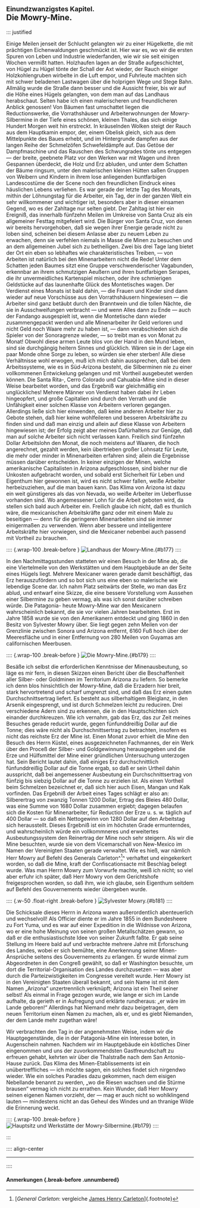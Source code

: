 ## <small>Einundzwanzigstes Kapitel.</small><br />Die Mowry-Mine.

::: justified

Einige Meilen jenseit der Schlucht gelangten wir zu einer Hügelkette, die mit
prächtigen Eichenwaldungen geschmückt ist. Hier war es, wo wir die ersten Spuren
von Leben und Industrie wiederfanden, wie wir sie seit einigen Wochen vermißt
hatten. Holzhaufen lagen an der Straße aufgeschichtet, von Hügel zu Hügel tönte
der Schall der Axt wieder, der Rauch einiger Holzkohlengruben wirbelte in die
Luft empor, und Fuhrleute machten sich mit schwer beladenen Lastwagen über die
holprigen Wege und Stege Bahn. Allmälig wurde die Straße dann besser und die
Aussicht freier, bis wir auf die Höhe eines Hügels gelangten, von dem man auf
das Landhaus herabschaut. Selten habe ich einen malerischeren und freundlicheren
Anblick genossen! Von Bäumen fast umschattet liegen die Reductionswerke, die
Vorrathshäuser und Arbeiterwohnungen der Mowry-Silbermine in der Tiefe eines
schönen, kleinen Thales, das sich einige Hundert Morgen weit hin erstreckt. In
kräuselnden Wolken steigt der Rauch aus dem Hauptkamin empor, der, einem Obelisk
gleich, sich aus dem Mittelpunkte des Baues erhebt, und im Hintergrunde dampfen
aus der langen Reihe der Schmelzöfen Schwefeldämpfe auf. Das Getöse der
Dampfmaschine und das Rauschen des Schwungrades tönte uns entgegen — der breite,
geebnete Platz vor den Werken war mit Wagen und ihren Gespannen überdeckt, die
Holz und Erz abluden, und unter dem Schatten der Bäume ringsum, unter den
malerischen kleinen Hütten saßen Gruppen von Weibern und Kindern in ihrem lose
anliegenden buntfarbigen Landescostüme die der Scene noch den freundlichen
Eindruck eines häuslichen Lebens verliehen. Es war gerade der letzte Tag des
Monats, mithin der Löhnungstag für die Arbeiter, ein Tag, der in der ganzen Welt
ein sehr willkommener und wichtiger ist, besonders aber in dieser einsamen
Gegend, wo es der Zahltage nur selten giebt. Der Zahltag ist hier ein Ereigniß,
das innerhalb fünfzehn Meilen im Umkreise von Santa Cruz als ein allgemeiner
Festtag mitgefeiert wird. Die Bürger von Santa Cruz, von denen wir bereits
hervorgehoben, daß sie wegen ihrer Energie gerade nicht zu loben sind, scheinen
bei diesem Anlasse aber zu neuem Leben zu erwachen, denn sie verfehlen niemals
in Masse die Minen zu besuchen und an dem allgemeinen Jubel sich zu betheiligen.
Zwei bis drei Tage lang bietet der Ort ein eben so lebhaftes wie
charakteristisches Treiben, — von Arbeiten ist natürlich bei den Minenarbeitern
nicht die Rede! Unter dem Schatten jeden Baumes sitzt eine Gruppe
verschwenderischer Vagabunden, erkennbar an ihrem schmutzigen Aeußern und ihren
buntfarbigen Serapes, die ihr unvermeidliches Kartenspiel mischen, oder ihre
schmierigen Geldstücke auf das launenhafte Glück des Montetisches wagen. Der
Verdienst eines Monats ist bald dahin, — die Frauen und Kinder sind dann wieder
auf neue Vorschüsse aus den Vorrathshäusern hingewiesen — die Arbeiter sind ganz
betäubt durch den Branntwein und die tollen Nächte, die sie in Ausschweifungen
verbracht — und wenn Alles dann zu Ende — auch der Fandango ausgespielt ist,
wenn die Montetische dann wieder zusammengepackt werden und alle Minenarbeiter
ihr Geld verloren und nicht Geld noch Waare mehr zu haben ist, — dann
verabschieden sich die Spieler von der Sonoragrenze wieder, — so treibt man es
von Monat zu Monat! Obwohl diese armen Leute blos von der Hand in den Mund
leben, sind sie durchgängig heitern Sinnes und glücklich. Wären sie in der Lage
ein paar Monde ohne Sorge zu leben, so würden sie eher sterben! Alle diese
Verhältnisse wohl erwogen, muß ich mich dahin aussprechen, daß bei dem
Arbeitssysteme, wie es in Süd-Arizona besteht, die Silberminen nie zu einer
vollkommenen Entwickelung gelangen und mit Vortheil ausgebeutet werden können.
Die Santa Rita-, Cerro Colorado und Cahuabia-Mine sind in dieser Weise
bearbeitet worden, und das Ergebniß war gleichmäßig ein unglückliches! Mehrere
Männer von Verdienst haben dabei ihr Leben hingeopfert, und große Capitalien
sind durch den Verrath und die Unfähigkeit einer solchen Klasse von Arbeitern
verloren gegangen. Allerdings ließe sich hier einwenden, daß keine anderen
Arbeiter hier zu Gebote stehen, daß hier keine wohlfeileren und besseren
Arbeitskräfte zu finden sind und daß man einzig und allein auf diese Klasse von
Arbeitern hingewiesen ist; der Erfolg zeigt aber meines Dafürhaltens zur Genüge,
daß man auf solche Arbeiter sich nicht verlassen kann. Freilich sind fünfzehn
Dollar Arbeitslohn den Monat, die noch meistens auf Waaren, die hoch
angerechnet, gezahlt werden, kein übertrieben großer Lohnsatz für Leute, die
mehr oder minder in Minenarbeiten erfahren sind; allein die Ergebnisse müssen
darüber entscheiden. In keiner einzigen der Minen, welche amerikanische
Capitalisten in Arizona aufgeschlossen, sind bisher nur die Unkosten aufgebracht
worden, und sobald erst Sicherheit für Leben und Eigenthum hier gewonnen ist,
wird es nicht schwer fallen, weiße Arbeiter herbeizuziehen, auf die man bauen
kann. Das Klima von Arizona ist dazu ein weit günstigeres als das von Nevada, wo
weiße Arbeiter im Ueberflusse vorhanden sind. Wo angemessener Lohn für die
Arbeit geboten wird, da stellen sich bald auch Arbeiter ein. Freilich glaube ich
nicht, daß es thunlich wäre, die mexicanischen Arbeitskräfte ganz oder mit einem
Male zu beseitigen — denn für die geringeren Minenarbeiten sind sie immer
einigermaßen zu verwenden. Wenn aber bessere und intelligentere Arbeitskräfte
hier vorwiegen, sind die Mexicaner nebenbei auch passend mit Vortheil zu
brauchen.

:::: {.wrap-100  .break-before }
![Landhaus der Mowry-Mine.](Abenteuer_im_Apachenlande_0177.jpg "Landhaus der Mowry-Mine."){#b177}
::::

In den Nachmittagsstunden statteten wir einen Besuch in der Mine ab, die eine
Viertelmeile von den Werkstätten und dem Hauptgebäude an der Seite eines Hügels
liegt. Mehrere Mexicaner waren gerade damit beschäftigt, das Erz herauszufördern
und so bot sich uns eine eben so malerische wie lebendige Scene dar. Ich nahm
Platz seitwärts der Stelle, wo man das Erz ablud, und entwarf eine Skizze, die
eine bessere Vorstellung vom Aussehen einer Silbermine zu geben vermag, als was
ich sonst darüber schreiben würde. Die Patagonia- heute Mowry-Mine
war den Mexicanern wahrscheinlich bekannt, die sie vor vielen Jahren
bearbeiteten. Erst im Jahre 1858 wurde sie von den Amerikanern entdeckt und ging
1860 in den Besitz von Sylvester Mowry über. Sie liegt gegen zehn Meilen von der
Grenzlinie zwischen Sonora und Arizona entfernt, 6160 Fuß hoch über der
Meeresfläche und in einer Entfernung von 280 Meilen von Guyamas am
californischen Meerbusen.

:::: {.wrap-100  .break-before }
![Die Mowry-Mine.](Abenteuer_im_Apachenlande_0179.jpg "Die Mowry-Mine."){#b179}
::::

Besäße ich selbst die erforderlichen Kenntnisse der Minenausbeutung, so läge es
mir fern, in diesen Skizzen einen Bericht über die Beschaffenheit aller Silber-
oder Goldminen im Territorium Arizona zu liefern. So bemerke ich denn blos
hinsichtlich der Mowry-Mine, daß die Erzadern hier breit, stark hervortretend
und scharf umgrenzt sind, und daß das Erz einen guten Durchschnittsertrag
liefert. Es besteht aus silberhaltigem Bleiglanz, in den Arsenik eingesprengt,
und ist durch Schmelzen leicht zu reduciren. Drei verschiedene Adern sind zu
erkennen, die in den Hauptschichten sich einander durchkreuzen. Wie ich vernahm,
gab das Erz, das zur Zeit meines Besuches gerade reducirt wurde, gegen
fünfunddreißig Dollar auf die Tonne; dies wäre nicht als Durchschnittsertrag zu
betrachten, insofern es nicht das reichste Erz der Mine ist. Einen Monat zuvor
erhielt die Mine den Besuch des Herrn Küstel, eines ausgezeichneten Fachmannes,
der ein Werk über den Proceß der Silber- und Goldgewinnung herausgegeben und die
Erze und Hülfsmittel der Mine einer gründlichen Untersuchung unterzogen hat.
Sein Bericht lautet dahin, daß einiges Erz durchschnittlich fünfunddreißig
Dollar auf die Tonne ergab, so daß er sein Urtheil dahin ausspricht, daß bei
angemessener Ausbeutung ein Durchschnittsertrag von fünfzig bis siebzig Dollar
auf die Tonne zu erzielen ist. Als einen Vortheil beim Schmelzen bezeichnet er,
daß sich hier auch Eisen, Mangan und Kalk vorfinden. Das Ergebniß der Arbeit
eines Tages schlägt er also an: Silberertrag von zwanzig Tonnen 1200 Dollar,
Ertrag des Bleies 480 Dollar, was eine Summe von 1680 Dollar zusammen ergiebt;
dagegen belaufen sich die Kosten für Minenarbeiter, für Reduction der Erze u. s. w.
täglich auf 400 Dollar — so daß ein Nettogewinn von 1280 Dollar auf den
Arbeitstag sich herausstellt. Dieses Ergebniß ist ein im höchsten Grade
ermunterndes, und wahrscheinlich würde ein vollkommneres und erweitertes
Ausbeutungssystem den Reinertrag der Mine noch sehr steigern. Als wir die Mine
besuchten, wurde sie von dem Vicemarschall von New-Mexico im Namen der
Vereinigten Staaten gerade verwaltet. Wie es hieß, war nämlich Herr Mowry auf
Befehl des Generals Carleton^[^2100]^ verhaftet und eingekerkert worden, so daß die Mine,
kraft der Confiscationsacte mit Beschlag belegt wurde. Was man Herrn Mowry zum
Vorwurfe machte, weiß ich nicht; so viel aber erfuhr ich später, daß Herr Mowry
von dem Gerichtshofe freigesprochen worden, so daß ihm, wie ich glaube, sein
Eigenthum seitdem auf Befehl des Gouvernements wieder übergeben wurde.

:::: {.w-50 .float-right .break-before }
![Sylvester Mowry.](Abenteuer_im_Apachenlande_0181.jpg "Sylvester Mowry."){#b181}
::::

Die Schicksale dieses Herrn in Arizona waren außerordentlich abenteuerlich und
wechselvoll! Als Officier diente er im Jahre 1855 in dem Bundesheere zu Fort
Yuma, und es war auf einer Expedition in die Wildnisse von Arizona, wo er eine
hohe Meinung von seinen großen Metallschätzen gewann, so daß er die
enthusiastischste Idee von seiner Zukunft faßte. Er gab seine Stellung im Heere
bald auf und verbrachte mehrere Jahre mit Erforschung des Landes, wobei er sich
bemühte, eine Anerkennung seiner Minen-Ansprüche seitens des Gouvernements zu
erlangen. Er wurde einmal zum Abgeordneten in den Congreß gewählt, so daß er
Washington besuchte, um dort die Territorial-Organisation des Landes
durchzusetzen — was aber durch die Parteizwistigkeiten im Congresse vereitelt
wurde. Herr Mowry ist in den Vereinigten Staaten überall bekannt, und sein Name
ist mit dem Namen „Arizona“ unzertrennlich verknüpft; Arizona ist ein Theil
seiner selbst! Als einmal in Frage gezogen wurde, wie lange er sich im Lande
aufhalte, da gerieth er in Aufregung und erklärte rundheraus: „er wäre im Lande
geboren!“ Allerdings hat Niemand mehr dazu beigetragen, dem neuen Territorium
einen Namen zu machen, als er, und es giebt Niemanden, der dem Lande mehr
zugethan wäre!

Wir verbrachten den Tag in der angenehmsten Weise, indem wir die
Hauptgegenstände, die in der Patagonia-Mine ein Interesse boten, in Augenschein
nahmen. Nachdem wir im Hauptgebäude ein köstliches Diner eingenommen und uns der
zuvorkommendsten Gastfreundschaft zu erfreuen gehabt, kehrten wir über die
Thalstraße nach dem San Antonio-Hause zurück. Das Klima des Minen-Etablissements
ist ein unübertreffliches — ich möchte sagen, ein solches findet sich nirgendwo
wieder. Wie ein solches Paradies dazu gekommen, nach dem eisigen Nebellande
benannt zu werden, „wo die Riesen wachsen und die Stürme brausen“ vermag ich
nicht zu errathen. Kein Wunder, daß Herr Mowry seinen eigenen Namen vorzieht,
der — mag er auch nicht so wohlklingend lauten — mindestens nicht an das Geheul
des Windes und an thranige Wilde die Erinnerung weckt.

:::: {.wrap-100  .break-before }
![Hauptsitz und Werkstätte der Mowry-Silbermine.](Abenteuer_im_Apachenlande_0179.jpg "Hauptsitz und Werkstätte der Mowry-Silbermine."){#b179}
::::

:::

:::: align-center
****
::::

#### **Anmerkungen** {.break-before .unnumbered}

[^2100]: [*General Carleton*: vergleiche [James Henry Carleton](https://en.wikipedia.org/wiki/James_Henry_Carleton)]{.footnote}
